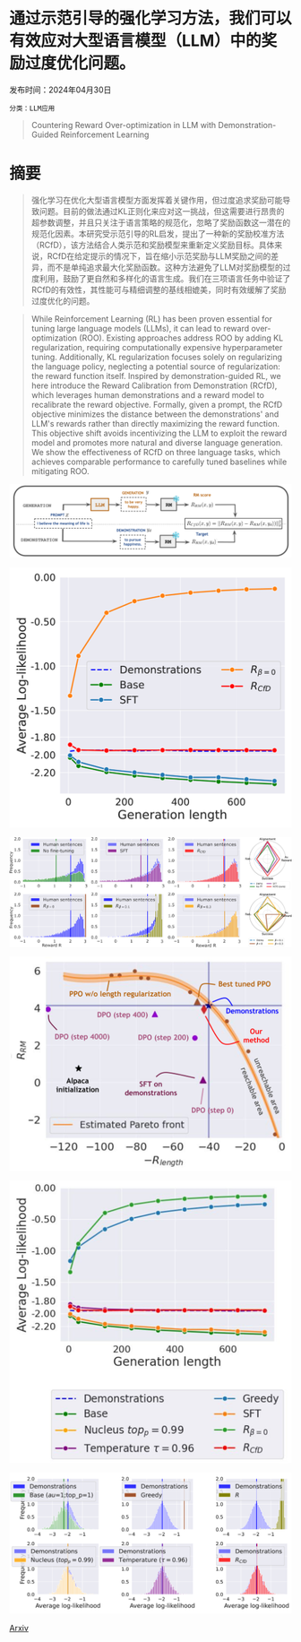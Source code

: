 # 通过示范引导的强化学习方法，我们可以有效应对大型语言模型（LLM）中的奖励过度优化问题。

发布时间：2024年04月30日

`分类：LLM应用`

> Countering Reward Over-optimization in LLM with Demonstration-Guided Reinforcement Learning

# 摘要

> 强化学习在优化大型语言模型方面发挥着关键作用，但过度追求奖励可能导致问题。目前的做法通过KL正则化来应对这一挑战，但这需要进行昂贵的超参数调整，并且只关注于语言策略的规范化，忽略了奖励函数这一潜在的规范化因素。本研究受示范引导的RL启发，提出了一种新的奖励校准方法（RCfD），该方法结合人类示范和奖励模型来重新定义奖励目标。具体来说，RCfD在给定提示的情况下，旨在缩小示范奖励与LLM奖励之间的差异，而不是单纯追求最大化奖励函数。这种方法避免了LLM对奖励模型的过度利用，鼓励了更自然和多样化的语言生成。我们在三项语言任务中验证了RCfD的有效性，其性能可与精细调整的基线相媲美，同时有效缓解了奖励过度优化的问题。

> While Reinforcement Learning (RL) has been proven essential for tuning large language models (LLMs), it can lead to reward over-optimization (ROO). Existing approaches address ROO by adding KL regularization, requiring computationally expensive hyperparameter tuning. Additionally, KL regularization focuses solely on regularizing the language policy, neglecting a potential source of regularization: the reward function itself. Inspired by demonstration-guided RL, we here introduce the Reward Calibration from Demonstration (RCfD), which leverages human demonstrations and a reward model to recalibrate the reward objective. Formally, given a prompt, the RCfD objective minimizes the distance between the demonstrations' and LLM's rewards rather than directly maximizing the reward function. This objective shift avoids incentivizing the LLM to exploit the reward model and promotes more natural and diverse language generation. We show the effectiveness of RCfD on three language tasks, which achieves comparable performance to carefully tuned baselines while mitigating ROO.

![通过示范引导的强化学习方法，我们可以有效应对大型语言模型（LLM）中的奖励过度优化问题。](../../../paper_images/2404.19409/x1.png)

![通过示范引导的强化学习方法，我们可以有效应对大型语言模型（LLM）中的奖励过度优化问题。](../../../paper_images/2404.19409/x2.png)

![通过示范引导的强化学习方法，我们可以有效应对大型语言模型（LLM）中的奖励过度优化问题。](../../../paper_images/2404.19409/x3.png)

![通过示范引导的强化学习方法，我们可以有效应对大型语言模型（LLM）中的奖励过度优化问题。](../../../paper_images/2404.19409/x4.png)

![通过示范引导的强化学习方法，我们可以有效应对大型语言模型（LLM）中的奖励过度优化问题。](../../../paper_images/2404.19409/x5.png)

![通过示范引导的强化学习方法，我们可以有效应对大型语言模型（LLM）中的奖励过度优化问题。](../../../paper_images/2404.19409/x6.png)

[Arxiv](https://arxiv.org/abs/2404.19409)